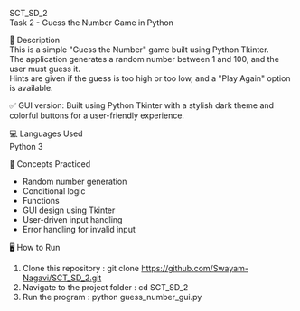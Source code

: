 SCT_SD_2  
Task 2 - Guess the Number Game in Python  

📜 Description  
This is a simple "Guess the Number" game built using Python Tkinter.  
The application generates a random number between 1 and 100, and the user must guess it.  
Hints are given if the guess is too high or too low, and a "Play Again" option is available.  

✅ GUI version: Built using Python Tkinter with a stylish dark theme and colorful buttons for a user-friendly experience.  

💻 Languages Used  
Python 3  

🧠 Concepts Practiced  
- Random number generation  
- Conditional logic  
- Functions  
- GUI design using Tkinter  
- User-driven input handling  
- Error handling for invalid input  

🖥 How to Run  
1. Clone this repository :   git clone https://github.com/Swayam-Nagavi/SCT_SD_2.git
2. Navigate to the project folder : cd SCT_SD_2
3. Run the program : python guess_number_gui.py

